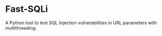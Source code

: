 # Fast-SQLi
A Python tool to test SQL Injection vulnerabilities in URL parameters with multithreading.

